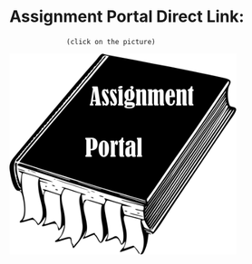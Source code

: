 # Assignment Portal Direct Link:

                  (click on the picture)

[<img src="sources/Link.png" width="400">](https://jmmonjeremy.github.io/)
